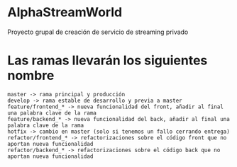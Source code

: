 # AlphaStreamWorld

Proyecto grupal de creación de servicio de streaming privado

# Las ramas llevarán los siguientes nombre

```
master -> rama principal y producción
develop -> rama estable de desarrollo y previa a master
feature/frontend_* -> nueva funcionalidad del front, añadir al final una palabra clave de la rama
feature/backend_* -> nueva funcionalidad del back, añadir al final una palabra clave de la rama
hotfix -> cambio en master (solo si tenemos un fallo cerrando entrega)
refactor/frontend_* -> refactorizaciones sobre el código front que no aportan nueva funcionalidad
refactor/backend_* -> refactorizaciones sobre el código back que no aportan nueva funcionalidad
```

